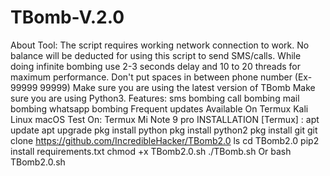 # TBomb-V.2.0
About Tool:
The script requires working network connection to work.
No balance will be deducted for using this script to send SMS/calls.
While doing infinite bombing use 2-3 seconds delay and 10 to 20 threads for maximum performance.
Don't put spaces in between phone number (Ex- 99999 99999)
Make sure you are using the latest version of TBomb
Make sure you are using Python3.
Features:
sms bombing
call bombing
mail bombing
whatsapp bombing
Frequent updates
Available On
Termux
Kali Linux
macOS
Test On:
Termux
Mi Note 9 pro
INSTALLATION [Termux] :
apt update
apt upgrade
pkg install python
pkg install python2
pkg install git
git clone https://github.com/IncredibleHacker/TBomb2.0
ls
cd TBomb2.0
pip2 install requirements.txt
chmod +x TBomb2.0.sh
./TBomb.sh Or bash TBomb2.0.sh
